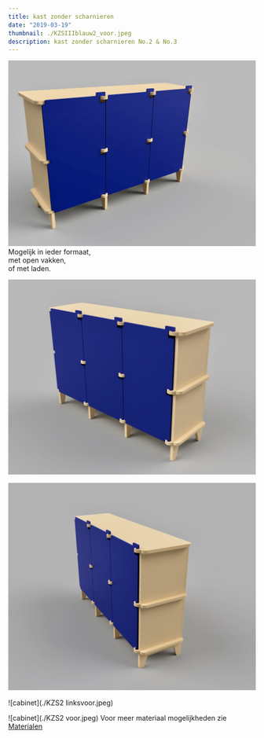 ```yaml
---
title: kast zonder scharnieren
date: "2019-03-19"
thumbnail: ./KZSIIIblauw2_voor.jpeg
description: kast zonder scharnieren No.2 & No.3 
---
```


<div class="kg-card kg-image-card kg-width-wide">

![cabinet](./KZSIII_blauw1linksvoor.jpeg)
Mogelijk in ieder formaat, <br>
met open vakken, <br>
of met laden.
</div>

<div class="kg-card kg-image-card kg-width-wide">

![cabinet](./KZSIII_blauw_rechtsvoor.jpeg)

</div>

<div class="kg-card kg-image-card kg-width-wide">

![cabinet](./KZSIII_blauw_rechtsvoor2.jpeg)

</div>


<div class="kg-card kg-image-card kg-width-wide">

![cabinet](./KZS2 linksvoor.jpeg)

</div>

<div class="kg-card kg-image-card kg-width-wide">

![cabinet](./KZS2 voor.jpeg)
Voor meer materiaal mogelijkheden zie [Materialen](http://amsterdamfurniturelab.nl/nl/materials)
</div>
